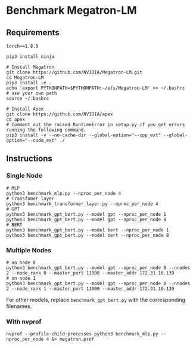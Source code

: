 # Benchmark Megatron-LM

## Requirements
```
torch==1.8.0
```

```
pip3 install ninja

# Install Megatron
git clone https://github.com/NVIDIA/Megatron-LM.git
cd Megatron-LM
pip3 install -e .
echo 'export PYTHONPATH=$PYTHONPATH:~/efs/Megatron-LM' >> ~/.bashrc   # use your own path
source ~/.bashrc

# Install Apex
git clone https://github.com/NVIDIA/apex
cd apex
# Comment out the raised RuntimeError in setup.py if you get errors running the following command.
pip3 install -v --no-cache-dir --global-option="--cpp_ext" --global-option="--cuda_ext" ./
```

## Instructions
### Single Node
```
# MLP
python3 benchmark_mlp.py --nproc_per_node 4
# Transfomer layer
python3 benchmark_transformer_layer.py --nproc_per_node 4
# GPT
python3 benchmark_gpt_bert.py --model gpt --nproc_per_node 1
python3 benchmark_gpt_bert.py --model gpt --nproc_per_node 8
# BERT
python3 benchmark_gpt_bert.py --model bert --nproc_per_node 1
python3 benchmark_gpt_bert.py --model bert --nproc_per_node 8
```

### Multiple Nodes
```
# on node 0
python3 benchmark_gpt_bert.py --model gpt --nproc_per_node 8 --nnodes 2 --node_rank 0 --master_port 11000 --master_addr 172.31.16.139
# on node 1
python3 benchmark_gpt_bert.py --model gpt --nproc_per_node 8 --nnodes 2 --node_rank 1 --master_port 11000 --master_addr 172.31.16.139
```

For other models, replace `benchmark_gpt_bert.py` with the corresponding filenames.

### With nvprof
```
nvprof --profile-child-processes python3 benchmark_mlp.py --nproc_per_node 4 &> megatron.prof
```
